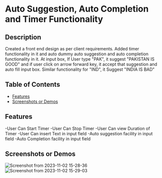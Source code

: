 # Auto Suggestion, Auto Completion and Timer Functionality

## Description

Created a front end design as per client requirements. Added timer functionality in it and auto dummy auto suggestion and auto completion functionality in it. At input box, If User
type "PAK", it suggest "PAKISTAN IS GOOD" and if user click on arrow forward key, it accept that suggestion and auto fill input box.
Similar functionality for "IND", it Suggest "INDIA IS BAD" 

## Table of Contents 
- [Features](#features)
- [Screenshots or Demos](#screenshots-or-demos)

## Features

-User Can Start Timer
-User Can Stop Timer
-User Can view Duration of Timer
-User Can insert Text in input field
-Auto suggestion facility in input field
-Auto Completion facility in input field


## Screenshots or Demos
![Screenshot from 2023-11-02 15-28-36](https://github.com/Muzammil1212/Auto-Suggest/assets/89682016/16b70e51-2396-4a9f-a74a-f887af791689)
![Screenshot from 2023-11-02 15-29-03](https://github.com/Muzammil1212/Auto-Suggest/assets/89682016/b234ffad-c50e-4612-936e-d69c5d86b749)




